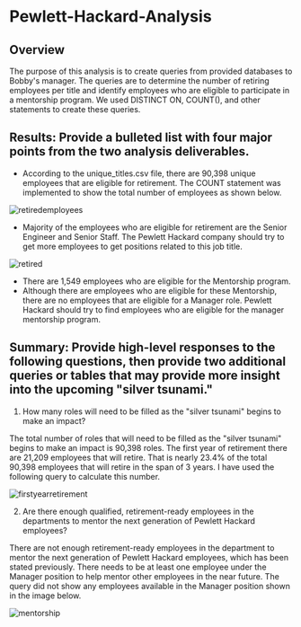 # Pewlett-Hackard-Analysis
## Overview
The purpose of this analysis is to create queries from provided databases to Bobby's manager. The queries are to determine the number of retiring employees per title and identify employees who are eligible to participate in a mentorship program. We used DISTINCT ON, COUNT(), and other statements to create these queries.

## Results: Provide a bulleted list with four major points from the two analysis deliverables.
* According to the unique_titles.csv file, there are 90,398 unique employees that are eligible for retirement. The COUNT statement was implemented to show the total number of employees as shown below. 

![retiredemployees](https://user-images.githubusercontent.com/49353083/114113183-1049c900-98ac-11eb-882f-b1997e68c778.png)

* Majority of the employees who are eligible for retirement are the Senior Engineer and Senior Staff. The Pewlett Hackard company should try to get more employees to get positions related to this job title.

![retired](https://user-images.githubusercontent.com/49353083/114113733-5eab9780-98ad-11eb-8d41-a315d55cfae9.png)

* There are 1,549 employees who are eligible for the Mentorship program. 
* Although there are employees who are eligible for these Mentorship, there are no employees that are eligible for a Manager role. Pewlett Hackard should try to find employees who are eligible for the manager mentorship program.

## Summary: Provide high-level responses to the following questions, then provide two additional queries or tables that may provide more insight into the upcoming "silver tsunami."

1) How many roles will need to be filled as the "silver tsunami" begins to make an impact?

The total number of roles that will need to be filled as the "silver tsunami" begins to make an impact is 90,398 roles. The first year of retirement there are 21,209 employees that will retire. That is nearly 23.4% of the total 90,398 employees that will retire in the span of 3 years. I have used the following query to calculate this number. 

![firstyearretirement](https://user-images.githubusercontent.com/49353083/114116073-f7dcad00-98b1-11eb-8da5-a4142a19e971.png)


2) Are there enough qualified, retirement-ready employees in the departments to mentor the next generation of Pewlett Hackard employees?

There are not enough retirement-ready employees in the department to mentor the next generation of Pewlett Hackard employees, which has been stated previously. There needs to be at least one employee under the Manager position to help mentor other employees in the near future. The query did not show any employees available in the Manager position shown in the image below.

![mentorship](https://user-images.githubusercontent.com/49353083/114114751-7dab2900-98af-11eb-8f11-c662303f2a63.png)
